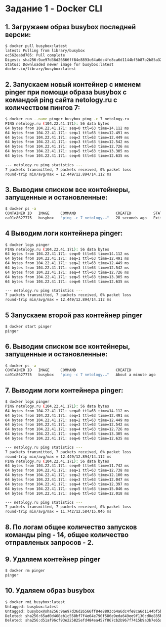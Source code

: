 # Задание 1 - Docker CLI

## 1. Загружаем образ busybox последней версии:
```sh
$ docker pull busybox:latest                        
latest: Pulling from library/busybox
ec562eabd705: Pull complete
Digest: sha256:9ae97d36d26566ff84e8893c64a6dc4fe8ca6d1144bf5b87b2b85a32def253c7
Status: Downloaded newer image for busybox:latest
docker.io/library/busybox:latest
```

## 2. Запускаем новый контейнер с именем pinger при помощи образа busybox с командой ping сайта netology.ru с количеством пингов 7:
```sh
$ docker run --name pinger busybox ping -c 7 netology.ru
PING netology.ru (104.22.41.171): 56 data bytes
64 bytes from 104.22.41.171: seq=0 ttl=63 time=14.112 ms
64 bytes from 104.22.41.171: seq=1 ttl=63 time=12.491 ms
64 bytes from 104.22.41.171: seq=2 ttl=63 time=12.449 ms
64 bytes from 104.22.41.171: seq=3 ttl=63 time=12.542 ms
64 bytes from 104.22.41.171: seq=4 ttl=63 time=12.726 ms
64 bytes from 104.22.41.171: seq=5 ttl=63 time=13.305 ms
64 bytes from 104.22.41.171: seq=6 ttl=63 time=12.635 ms 
                                                         
--- netology.ru ping statistics ---                      
7 packets transmitted, 7 packets received, 0% packet loss
round-trip min/avg/max = 12.449/12.894/14.112 ms
```

## 3. Выводим списком все контейнеры, запущенные и остановленные:
```sh
$ docker ps -a
CONTAINER ID   IMAGE     COMMAND                  CREATED          STATUS                      PORTS     NAMES
ca91c8627775   busybox   "ping -c 7 netology.…"   28 seconds ago   Exited (0) 20 seconds ago             pinger
```

## 4 Выводим логи контейнера pinger:
```sh
$ docker logs pinger
PING netology.ru (104.22.41.171): 56 data bytes
64 bytes from 104.22.41.171: seq=0 ttl=63 time=14.112 ms
64 bytes from 104.22.41.171: seq=1 ttl=63 time=12.491 ms
64 bytes from 104.22.41.171: seq=2 ttl=63 time=12.449 ms
64 bytes from 104.22.41.171: seq=3 ttl=63 time=12.542 ms
64 bytes from 104.22.41.171: seq=4 ttl=63 time=12.726 ms
64 bytes from 104.22.41.171: seq=5 ttl=63 time=13.305 ms
64 bytes from 104.22.41.171: seq=6 ttl=63 time=12.635 ms

--- netology.ru ping statistics ---
7 packets transmitted, 7 packets received, 0% packet loss
round-trip min/avg/max = 12.449/12.894/14.112 ms
```

## 5 Запускаем второй раз контейнер pinger
```sh
$ docker start pinger
pinger
```

## 6.  Выводим списком все контейнеры, запущенные и остановленные:
```sh
$ docker ps -a
CONTAINER ID   IMAGE     COMMAND                  CREATED              STATUS                      PORTS     NAMES
ca91c8627775   busybox   "ping -c 7 netology.…"   About a minute ago   Exited (0) 15 seconds ago             pinger
```

## 7. Выводим логи контейнера pinger:
```sh
$ docker logs pinger
PING netology.ru (104.22.41.171): 56 data bytes
64 bytes from 104.22.41.171: seq=0 ttl=63 time=14.112 ms
64 bytes from 104.22.41.171: seq=1 ttl=63 time=12.491 ms
64 bytes from 104.22.41.171: seq=2 ttl=63 time=12.449 ms
64 bytes from 104.22.41.171: seq=3 ttl=63 time=12.542 ms
64 bytes from 104.22.41.171: seq=4 ttl=63 time=12.726 ms
64 bytes from 104.22.41.171: seq=5 ttl=63 time=13.305 ms
64 bytes from 104.22.41.171: seq=6 ttl=63 time=12.635 ms

--- netology.ru ping statistics ---
7 packets transmitted, 7 packets received, 0% packet loss
round-trip min/avg/max = 12.449/12.894/14.112 ms
PING netology.ru (104.22.41.171): 56 data bytes
64 bytes from 104.22.41.171: seq=0 ttl=63 time=11.742 ms
64 bytes from 104.22.41.171: seq=1 ttl=63 time=12.738 ms
64 bytes from 104.22.41.171: seq=2 ttl=63 time=12.100 ms
64 bytes from 104.22.41.171: seq=3 ttl=63 time=12.047 ms
64 bytes from 104.22.41.171: seq=4 ttl=63 time=12.397 ms
64 bytes from 104.22.41.171: seq=5 ttl=63 time=15.046 ms
64 bytes from 104.22.41.171: seq=6 ttl=63 time=12.018 ms

--- netology.ru ping statistics ---
7 packets transmitted, 7 packets received, 0% packet loss
round-trip min/avg/max = 11.742/12.584/15.046 ms
```

## 8. По логам общее количество запусков команды ping - 14, общее количество отправленых запросов - 2.

## 9. Удаляем контейнер pinger
```sh
$ docker rm pinger
pinger
```

## 10. Удаляем образ busybox
```sh
$ docker rmi busybox:latest
Untagged: busybox:latest
Untagged: busybox@sha256:9ae97d36d26566ff84e8893c64a6dc4fe8ca6d1144bf5b87b2b85a32def253c7
Deleted: sha256:65ad0d468eb1c558bf7f4e64e790f586e9eda649ee9f130cd0e835b292bbc5ac
Deleted: sha256:d51af96cf93e225825efd484ea457f867cb2b967f7415b9a3b7e65a2f803838a
```